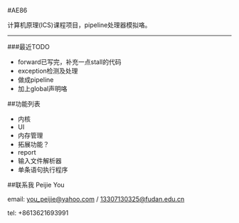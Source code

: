 #AE86

计算机原理(ICS)课程项目，pipeline处理器模拟咯。

---
###最近TODO

-    forward已写完，补充一点stall的代码
-    exception检测及处理
-    做成pipeline
-    加上global声明咯

##功能列表

-    内核
-    UI
-    内存管理
-    拓展功能？
-    report
-    输入文件解析器
-    单条语句执行程序

##联系我
Peijie You

email:    you_peijie@yahoo.com / 13307130325@fudan.edu.cn

tel:        +8613621693991
